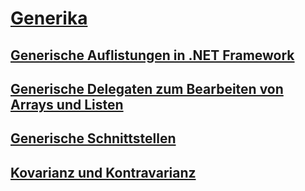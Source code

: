 # [Generika](index.md)
## [Generische Auflistungen in .NET Framework](collections.md)
## [Generische Delegaten zum Bearbeiten von Arrays und Listen](delegates-for-manipulating-arrays-and-lists.md)
## [Generische Schnittstellen](interfaces.md)
## [Kovarianz und Kontravarianz](covariance-and-contravariance.md)
